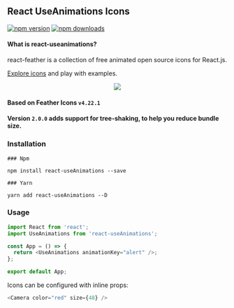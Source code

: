 ## React UseAnimations Icons

[![npm version](https://img.shields.io/npm/v/react-feather.svg?style=flat-square)](https://www.npmjs.com/package/react-feather) [![npm downloads](https://img.shields.io/npm/dm/react-feather.svg?style=flat-square)](https://www.npmjs.com/package/react-feather)

#### What is react-useanimations?

react-feather is a collection of free animated open source icons for React.js.

[Explore icons](https://bit.dev/feathericons/react-feather) and play with examples.

<p align="center">
  <a href="https://bit.dev/feathericons/react-feather"><img src="https://i.imagesup.co/images2/371e9a2b398a5d7cef54a956d959e4534b290a55.gif"></a>
</p>

#### Based on Feather Icons `v4.22.1`

#### Version `2.0.0` adds support for tree-shaking, to help you reduce bundle size.

### Installation

    ### Npm

    npm install react-useAnimations --save

    ### Yarn

    yarn add react-useAnimations --D

### Usage

```javascript
import React from 'react';
import UseAnimations from 'react-useAnimations';

const App = () => {
  return <UseAnimations animationKey="alert" />;
};

export default App;
```

Icons can be configured with inline props:

```javascript
<Camera color="red" size={48} />
```
